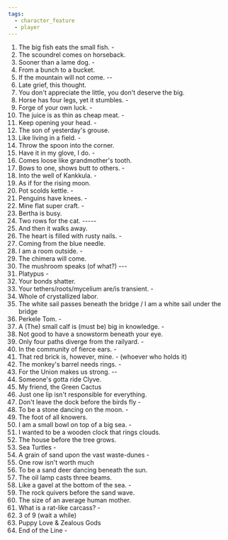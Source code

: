 ```yaml
---
tags:
  - character_feature
  - player
---
```

1. The big fish eats the small fish. -
2. The scoundrel comes on horseback. 
3. Sooner than a lame dog. -
4. From a bunch to a bucket.
5. If the mountain will not come. --
6. Late grief, this thought.
7. You don't appreciate the little, you don't deserve the big.
8. Horse has four legs, yet it stumbles. -
9. Forge of your own luck. -
10. The juice is as thin as cheap meat. -
11. Keep opening your head. -
12. The son of yesterday's grouse.
13. Like living in a field. -
14. Throw the spoon into the corner.
15. Have it in my glove, I do. -
16. Comes loose like grandmother's tooth.
17. Bows to one, shows butt to others. -
18. Into the well of Kankkula. -
19. As if for the rising moon.
20. Pot scolds kettle. -
21. Penguins have knees. -
22. Mine flat super craft. -
23. Bertha is busy.
24. Two rows for the cat. -----
25. And then it walks away.
26. The heart is filled with rusty nails. -
27. Coming from the blue needle.
28. I am a room outside. -
29. The chimera will come.
30. The mushroom speaks (of what?) ---
31. Platypus -
32. Your bonds shatter.
33. Your tethers/roots/mycelium are/is transient. -
34. Whole of crystallized labor.
35. The white sail passes beneath the bridge / I am a white sail under the bridge
36. Perkele Tom. -
37. A (The) small calf is (must be) big in knowledge. -
38. Not good to have a snowstorm beneath your eye. 
39. Only four paths diverge from the railyard. -
40. In the community of fierce ears. -
41. That red brick is, however, mine. - (whoever who holds it)
42. The monkey's barrel needs rings. -
43. For the Union makes us strong. --
44. Someone's gotta ride Clyve.
45. My friend, the Green Cactus
46. Just one lip isn't responsible for everything.
47. Don't leave the dock before the birds fly -
48. To be a stone dancing on the moon. -
49. The foot of all knowers.
50. I am a small bowl on top of a big sea. -
51. I wanted to be a wooden clock that rings clouds.
52. The house before the tree grows.
53. Sea Turtles -
54. A grain of sand upon the vast waste-dunes -
55. One row isn't worth much
56. To be a sand deer dancing beneath the sun.
57. The oil lamp casts three beams.
58. Like a gavel at the bottom of the sea. -
59. The rock quivers before the sand wave. 
60. The size of an average human mother.
61. What is a rat-like carcass? -
62. 3 of 9 (wait a while)
63. Puppy Love & Zealous Gods
64. End of the Line -